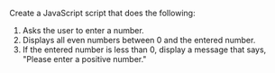Create a JavaScript script that does the following:

1. Asks the user to enter a number.
2. Displays all even numbers between 0 and the entered number.
3. If the entered number is less than 0, display a message that says, "Please enter a positive number."
